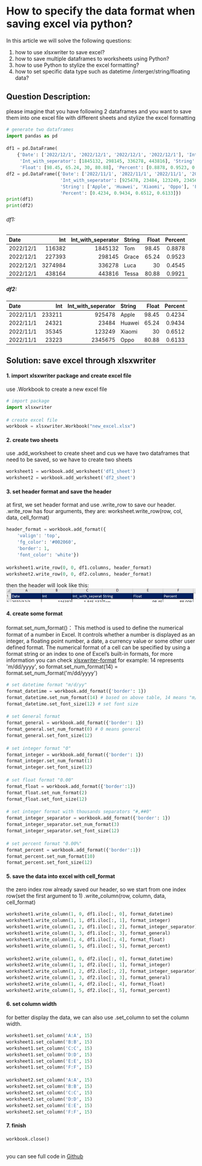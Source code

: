 # How to specify the data format when saving excel via python?

In this article we will solve the following questions:
1. how to use xlsxwriter to save excel?
2. how to save multiple dataframes to worksheets using Python?
3. how to use Python to stylize the excel formatting?
4. how to set specific data type such as datetime /interger/string/floating data?

## Question Description:

please imagine that you have following 2 dataframes and you want to save them into one excel file with different sheets
and stylize the excel formatting

```python
# generate two dataframes 
import pandas as pd

df1 = pd.DataFrame(
    {'Date': ['2022/12/1', '2022/12/1', '2022/12/1', '2022/12/1'], 'Int': [116382, 227393, 3274984, 438164],
     'Int_with_seperator': [1845132, 298145, 336278, 443816], 'String': ['Tom', 'Grace', 'Luca', 'Tessa'],
     'Float': [98.45, 65.24, 30, 80.88], 'Percent': [0.8878, 0.9523, 0.4545, 0.9921]})
df2 = pd.DataFrame({'Date': ['2022/11/1', '2022/11/1', '2022/11/1', '2022/11/1'], 'Int': [233211, 24321, 35345, 23223],
                    'Int_with_seperator': [925478, 23484, 123249, 2345675],
                    'String': ['Apple', 'Huawei', 'Xiaomi', 'Oppo'], 'Float': [98.45, 65.24, 30, 80.88],
                    'Percent': [0.4234, 0.9434, 0.6512, 0.6133]})
print(df1)
print(df2)
```

###### df1:
| Date      |     Int |   Int_with_seperator | String   |   Float |   Percent |
|:----------|--------:|---------------------:|:---------|--------:|----------:|
| 2022/12/1 |  116382 |              1845132 | Tom      |   98.45 |    0.8878 |
| 2022/12/1 |  227393 |               298145 | Grace    |   65.24 |    0.9523 |
| 2022/12/1 | 3274984 |               336278 | Luca     |   30    |    0.4545 |
| 2022/12/1 |  438164 |               443816 | Tessa    |   80.88 |    0.9921 |

##### df2:
| Date      |    Int |   Int_with_seperator | String   |   Float |   Percent |
|:----------|-------:|---------------------:|:---------|--------:|----------:|
| 2022/11/1 | 233211 |               925478 | Apple    |   98.45 |    0.4234 |
| 2022/11/1 |  24321 |                23484 | Huawei   |   65.24 |    0.9434 |
| 2022/11/1 |  35345 |               123249 | Xiaomi   |   30    |    0.6512 |
| 2022/11/1 |  23223 |              2345675 | Oppo     |   80.88 |    0.6133 |



## Solution: save excel through xlsxwriter
#### 1. import xlsxwriter package and create excel file
use .Workbook to create a new excel file
```python
# import package
import xlsxwriter

# create excel file
workbook = xlsxwriter.Workbook("new_excel.xlsx")
```

#### 2. create two sheets
use .add_worksheet to create sheet and cus we have two dataframes that need to be saved, so we have to create two sheets
```python
worksheet1 = workbook.add_worksheet('df1_sheet')
worksheet2 = workbook.add_worksheet('df2_sheet')
```


#### 3. set header format and save the header
at first, we set header format and use .write_row to save our header.
.write_row has four arguments, they are: worksheet.write_row(row, col, data, cell_format)
```python
header_format = workbook.add_format({
    'valign': 'top',
    'fg_color': '#002060',
    'border': 1,
    'font_color': 'white'})

worksheet1.write_row(0, 0, df1.columns, header_format)
worksheet2.write_row(0, 0, df2.columns, header_format)
```
then the header will look like this:
![header](../Data/Pictures/4dfa410f.png)



#### 4. create some format
format.set_num_format()： This method is used to define the numerical format of a number in Excel. It controls whether a number is displayed as an integer, a floating point number, a date, a currency value or some other user defined format.
The numerical format of a cell can be specified by using a format string or an index to one of Excel’s built-in formats, for more information you can check [xlsxwriter-format](https://xlsxwriter.readthedocs.io/format.html)
for example: 14 represents 'm/dd/yyyy', so format.set_num_format(14) = format.set_num_format('m/dd/yyyy')
```python
# set datetime format "m/d/yy"
format_datetime = workbook.add_format({'border': 1})
format_datetime.set_num_format(14) # based on above table, 14 means "m/d/yy"
format_datetime.set_font_size(12) # set font size

# set General format
format_general = workbook.add_format({'border': 1})
format_general.set_num_format(0) # 0 means general
format_general.set_font_size(12)

# set integer format "0"
format_integer = workbook.add_format({'border': 1})
format_integer.set_num_format(1)
format_integer.set_font_size(12)

# set float format "0.00"
format_float = workbook.add_format({'border':1})
format_float.set_num_format(2)
format_float.set_font_size(12)

# set integer format with thousands separators "#,##0"
format_integer_separator = workbook.add_format({'border': 1})
format_integer_separator.set_num_format(3)
format_integer_separator.set_font_size(12)

# set percent format "0.00%"
format_percent = workbook.add_format({'border':1})
format_percent.set_num_format(10)
format_percent.set_font_size(12)
```

#### 5. save the data into excel with cell_format
the zero index row already saved our header, so we start from one index row(set the first argument to 1)
.write_column(row, column, data, cell_format)
```python
worksheet1.write_column(1, 0, df1.iloc[:, 0], format_datetime)
worksheet1.write_column(1, 1, df1.iloc[:, 1], format_integer)
worksheet1.write_column(1, 2, df1.iloc[:, 2], format_integer_separator)
worksheet1.write_column(1, 3, df1.iloc[:, 3], format_general)
worksheet1.write_column(1, 4, df1.iloc[:, 4], format_float)
worksheet1.write_column(1, 5, df1.iloc[:, 5], format_percent)

worksheet2.write_column(1, 0, df2.iloc[:, 0], format_datetime)
worksheet2.write_column(1, 1, df2.iloc[:, 1], format_integer)
worksheet2.write_column(1, 2, df2.iloc[:, 2], format_integer_separator)
worksheet2.write_column(1, 3, df2.iloc[:, 3], format_general)
worksheet2.write_column(1, 4, df2.iloc[:, 4], format_float)
worksheet2.write_column(1, 5, df2.iloc[:, 5], format_percent)
```

#### 6. set column width
for better display the data, we can also use .set_column to set the column width.
```python
worksheet1.set_column('A:A', 15)
worksheet1.set_column('B:B', 15)
worksheet1.set_column('C:C', 15)
worksheet1.set_column('D:D', 15)
worksheet1.set_column('E:E', 15)
worksheet1.set_column('F:F', 15)

worksheet2.set_column('A:A', 15)
worksheet2.set_column('B:B', 15)
worksheet2.set_column('C:C', 15)
worksheet2.set_column('D:D', 15)
worksheet2.set_column('E:E', 15)
worksheet2.set_column('F:F', 15)
```


#### 7. finish
```python
workbook.close()
```


##
you can see full code in [Github](https://github.com/luca1iu/save_excel_with_xlsxwriter.git)